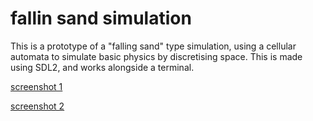 # fallin sand simulation

This is a prototype of a "falling sand" type simulation, using a cellular automata to simulate basic physics by discretising space. 
This is made using SDL2, and works alongside a terminal.

[screenshot 1](https://imgur.com/1Wq0RVS.png)

[screenshot 2](https://imgur.com/e2iz1n4.png)
